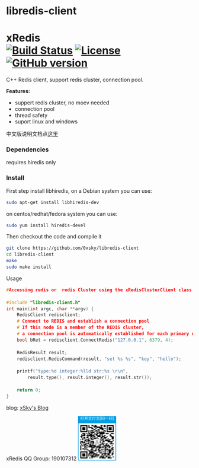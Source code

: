 # libredis-client
xRedis   
[![Build Status](https://travis-ci.org/freeeyes/PSS.svg?branch=master)](https://travis-ci.org/freeeyes/PSS)
[![License](https://img.shields.io/badge/License-Apache%202.0-blue.svg)](https://opensource.org/licenses/Apache-2.0 )
[![GitHub version](https://badge.fury.io/gh/0xsky%2Fxredis.svg)](https://badge.fury.io/gh/0xsky%2Fxredis)
======

C++ Redis client, support redis cluster, connection pool.

**Features:**
* suppert redis cluster, no moev needed
* connection pool
* thread safety
* suport linux and windows

中文版说明文档点[这里](https://github.com/0xsky/libredis-client/blob/master/README-cn.md)

### Dependencies

requires hiredis only

### Install

First step install libhiredis, on a Debian system you can use:

```bash
sudo apt-get install libhiredis-dev
```

on centos/redhat/fedora system you can use:
```bash
sudo yum install hiredis-devel
```

Then checkout the code and compile it
```bash
git clone https://github.com/0xsky/libredis-client
cd libredis-client
make
sudo make install
```

Usage
```C++
#Accessing redis or  redis Cluster using the xRedisClusterClient class

#include "libredis-client.h"
int main(int argc, char **argv) {
    RedisClient redisclient;
    # Connect to REDIS and establish a connection pool 
    # If this node is a member of the REDIS cluster, 
    # a connection pool is automatically established for each primary node in the cluster.
    bool bRet = redisclient.ConnectRedis("127.0.0.1", 6379, 4);

    RedisResult result;
    redisclient.RedisCommand(result, "set %s %s", "key", "hello");
    
    printf("type:%d integer:%lld str:%s \r\n",
        result.type(), result.integer(), result.str());

    return 0;
}
```




<p>blog: <a href="http://www.0xsky.com/">xSky's Blog</a>
<p>xRedis QQ Group: 190107312
<img src='https://github.com/0xsky/xredis/blob/master/donate.png' alt='捐赠作者' height='120px'>


